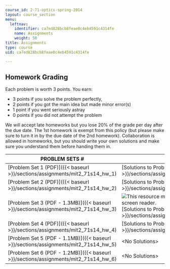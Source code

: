 ```yaml
---
course_id: 2-71-optics-spring-2014
layout: course_section
menu:
  leftnav:
    identifier: ca7ed828bcb8feae0c4eb4591c4314fe
    name: Assignments
    weight: 50
title: Assignments
type: course
uid: ca7ed828bcb8feae0c4eb4591c4314fe

---
```


Homework Grading
----------------

Each problem is worth 3 points. You earn:

*   3 points if you solve the problem perfectly,
*   2 points if you got the main idea but made minor error(s)
*   1 point if you went seriously astray
*   0 points if you did not attempt the problem

We will accept late homeworks but you lose 20% of the grade per day after the due date. The 1st homework is exempt from this policy (but please make sure to turn it in by the due date of the 2nd homework). Collaboration is allowed in homeworks, but you should write your own solutions and make sure you understand them before handing them in.

| PROBLEM SETS # | SOLUTIONS |
| --- | --- |
| [Problem Set 1 (PDF)]({{< baseurl >}}/sections/assignments/mit2_71s14_hw_1) | [Solutions to Problem Set 1 (PDF)]({{< baseurl >}}/sections/assignments/mit2_71s14_hw_1_sols) |
| [Problem Set 2 (PDF)]({{< baseurl >}}/sections/assignments/mit2_71s14_hw_2) | [Solutions to Problem Set 2 (PDF)]({{< baseurl >}}/sections/assignments/mit2_71s14_hw_2_sols) |
| [Problem Set 3 (PDF - 1.3MB)]({{< baseurl >}}/sections/assignments/mit2_71s14_hw_3) | ![This resource may not render correctly in a screen reader.](/images/inacessible.gif)[Solutions to Problem Set 3 (PDF)]({{< baseurl >}}/sections/assignments/mit2_71s14_hw_3_sols) |
| [Problem Set 4 (PDF)]({{< baseurl >}}/sections/assignments/mit2_71s14_hw_4) | [Solutions to Problem Set 4 (PDF)]({{< baseurl >}}/sections/assignments/mit2_71s14_hw_4_sols) |
| [Problem Set 5 (PDF - 1.1MB)]({{< baseurl >}}/sections/assignments/mit2_71s14_hw_5) | <No Solutions> |
| [Problem Set 6 (PDF - 1.2MB)]({{< baseurl >}}/sections/assignments/mit2_71s14_hw_6) | <No Solutions>